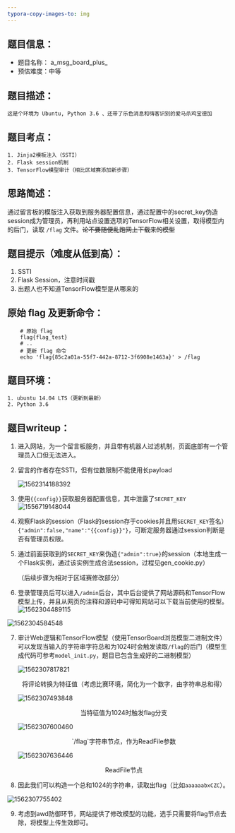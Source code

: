 ```yaml
---
typora-copy-images-to: img
---
```


## 题目信息：

* 题目名称： a_msg_board_plus_
* 预估难度：中等


## 题目描述：
```
这是个环境为 Ubuntu, Python 3.6 、还带了乐色消息和嗨客识别的爱马杀鸡宝德加
```

## 题目考点：
```
1. Jinja2模板注入（SSTI）
2. Flask session机制
3. TensorFlow模型审计（相比区域赛添加新步骤）
```

## 思路简述：
通过留言板的模版注入获取到服务器配置信息，通过配置中的secret_key伪造session成为管理员，再利用站点设置选项的TensorFlow相关设置，取得模型内的后门，读取 `/flag` 文件。~~论不要随便乱跑网上下载来的模型~~


## 题目提示（难度从低到高）：
1. SSTI
2. Flask Session，注意时间戳
3. 出题人也不知道TensorFlow模型是从哪来的


## 原始 flag 及更新命令：

```shell
    # 原始 flag
    flag{flag_test}
    # ..
    # 更新 flag 命令
    echo 'flag{85c2a01a-55f7-442a-8712-3f6908e1463a}' > /flag
```


## 题目环境：
```
1. ubuntu 14.04 LTS（更新到最新）
2. Python 3.6 
```

## 题目writeup：
1. 进入网站，为一个留言板服务，并且带有机器人过滤机制，页面底部有一个管理员入口但无法进入。

2. 留言的作者存在SSTI，但有位数限制不能使用长payload

   ![1562314188392](img/1562314188392.png)

3. 使用`{{config}}`获取服务器配置信息，其中泄露了`SECRET_KEY`
   ![1556719148044](img/1556719148044.png)
   
4. 观察Flask的session（Flask的session存于cookies并且用`SECRET_KEY`签名）`{"admin":false,"name":"{{config}}"}`，可断定服务器通过session判断是否有管理员权限。

5. 通过前面获取到的`SECRET_KEY`来伪造`{"admin":true}`的session（本地生成一个Flask实例，通过该实例生成合法session，过程见gen_cookie.py）

   （后续步骤为相对于区域赛修改部分）

6. 登录管理员后可以进入`/admin`后台，其中后台提供了网站源码和TensorFlow模型上传，并且从网页的注释和源码中可得知网站可以下载当前使用的模型。![1562304489115](img/1562304489115.png)

![1562304584548](img/1562304584548.png)

7. 审计Web逻辑和TensorFlow模型（使用TensorBoard浏览模型二进制文件）可以发现当输入的字符串字符总和为1024时会触发读取`/flag`的后门（模型生成代码可参考`model_init.py`，题目已包含生成好的二进制模型）
  
   ![1562307817821](img/1562307817821.png)

   <center>将评论转换为特征值（考虑比赛环境，简化为一个数字，由字符串总和得）</center>
   
   ![1562307493848](img/1562307493848.png)
   <center>当特征值为1024时触发flag分支</center>
   
   ![1562307600460](img/1562307600460.png)
   <center>`/flag`字符串节点，作为ReadFile参数</center>
   
   ![1562307636446](img/1562307636446.png)
   
   <center>ReadFile节点</center>
8. 因此我们可以构造一个总和1024的字符串，读取出flag（比如`aaaaaabxCZC`）。

![1562307755402](img/1562307755402.png)

9. 考虑到awd防御环节，网站提供了修改模型的功能，选手只需要将flag节点去除，将模型上传生效即可。